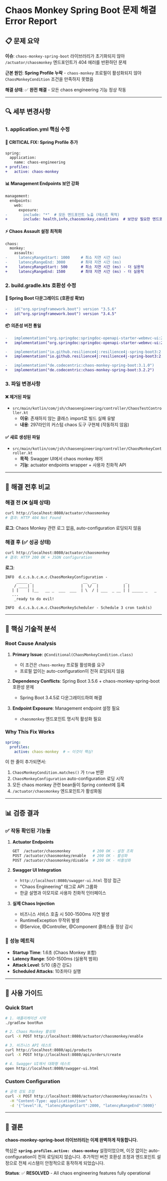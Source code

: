 # Chaos Monkey Spring Boot 문제 해결 Error Report

## 📋 문제 요약

**이슈**: `chaos-monkey-spring-boot` 라이브러리가 초기화되지 않아 `/actuator/chaosmonkey` 엔드포인트가 404 에러를 반환하던 문제

**근본 원인**: **Spring Profile 누락** - `chaos-monkey` 프로필이 활성화되지 않아 `ChaosMonkeyCondition` 조건을 만족하지 못했음

**해결 상태**: ✅ **완전 해결** - 모든 chaos engineering 기능 정상 작동

---

## 🔍 세부 변경사항

### 1. **application.yml** 핵심 수정

#### 🚨 **CRITICAL FIX: Spring Profile 추가**
```diff
spring:
  application:
    name: chaos-engineering
+ profiles:
+   active: chaos-monkey
```

#### 📊 **Management Endpoints 보안 강화**
```diff
management:
  endpoints:
    web:
      exposure:
-       include: "*"  # 모든 엔드포인트 노출 (테스트 목적)
+       include: health,info,chaosmonkey,conditions  # 보안상 필요한 엔드포인트만 노출
```

#### ⚡ **Chaos Assault 설정 최적화**
```diff
chaos:
  monkey:
    assaults:
-     latencyRangeStart: 1000     # 최소 지연 시간 (ms)
-     latencyRangeEnd: 3000       # 최대 지연 시간 (ms)
+     latencyRangeStart: 500      # 최소 지연 시간 (ms) - 더 실용적
+     latencyRangeEnd: 1500       # 최대 지연 시간 (ms) - 더 실용적
```

### 2. **build.gradle.kts** 호환성 수정

#### 🔄 **Spring Boot 다운그레이드** (호환성 확보)
```diff
-   id("org.springframework.boot") version "3.5.6"
+   id("org.springframework.boot") version "3.4.5"
```

#### 📦 **의존성 버전 통일**
```diff
-   implementation("org.springdoc:springdoc-openapi-starter-webmvc-ui:2.6.0")
+   implementation("org.springdoc:springdoc-openapi-starter-webmvc-ui:2.8.5")

-   implementation("io.github.resilience4j:resilience4j-spring-boot3:2.2.0")
+   implementation("io.github.resilience4j:resilience4j-spring-boot3:2.0.2")

-   implementation("de.codecentric:chaos-monkey-spring-boot:3.1.0")
+   implementation("de.codecentric:chaos-monkey-spring-boot:3.2.2")
```

### 3. **파일 변경사항**

#### ❌ **제거된 파일**
- `src/main/kotlin/com/jsh/chaosengineering/controller/ChaosTestController.kt`
  - **이유**: 존재하지 않는 클래스 import로 빌드 실패 유발
  - **내용**: 297라인의 커스텀 chaos 도구 구현체 (작동하지 않음)

#### ✅ **새로 생성된 파일**
- `src/main/kotlin/com/jsh/chaosengineering/controller/ChaosMonkeyController.kt`
  - **목적**: Swagger UI에서 chaos monkey 제어
  - **기능**: actuator endpoints wrapper + 사용자 친화적 API

---

## 🧪 해결 전후 비교

### **해결 전 (❌ 실패 상태)**
```bash
curl http://localhost:8080/actuator/chaosmonkey
# 결과: HTTP 404 Not Found
```

**로그**: Chaos Monkey 관련 로그 없음, auto-configuration 로딩되지 않음

### **해결 후 (✅ 성공 상태)**
```bash
curl http://localhost:8080/actuator/chaosmonkey
# 결과: HTTP 200 OK + JSON configuration
```

**로그**:
```
INFO  d.c.s.b.c.m.c.ChaosMonkeyConfiguration -
     _____ _                       __  __             _
    / ____| |                     |  \/  |           | |
   | |    | |__   __ _  ___  ___  | \  / | ___  _ __ | | _____ _   _
   ...
    _ready to do evil!

INFO  d.c.s.b.c.m.c.ChaosMonkeyScheduler - Schedule 3 cron task(s)
```

---

## 🔧 핵심 기술적 분석

### **Root Cause Analysis**

1. **Primary Issue**: `@Conditional(ChaosMonkeyCondition.class)`
   - 이 조건은 `chaos-monkey` 프로필 활성화를 요구
   - 프로필 없이는 auto-configuration이 전혀 로딩되지 않음

2. **Dependency Conflicts**: Spring Boot 3.5.6 + chaos-monkey-spring-boot 호환성 문제
   - Spring Boot 3.4.5로 다운그레이드하여 해결

3. **Endpoint Exposure**: Management endpoint 설정 필요
   - `chaosmonkey` 엔드포인트 명시적 활성화 필요

### **Why This Fix Works**

```yaml
spring:
  profiles:
    active: chaos-monkey  # ← 이것이 핵심!
```

이 한 줄이 추가되면서:
1. `ChaosMonkeyCondition.matches()` 가 `true` 반환
2. `ChaosMonkeyConfiguration` auto-configuration 로딩 시작
3. 모든 chaos monkey 관련 bean들이 Spring context에 등록
4. `/actuator/chaosmonkey` 엔드포인트가 활성화됨

---

## 📊 검증 결과

### ✅ **작동 확인된 기능들**

1. **Actuator Endpoints**
   ```bash
   GET  /actuator/chaosmonkey          # 200 OK - 설정 조회
   POST /actuator/chaosmonkey/enable   # 200 OK - 활성화
   POST /actuator/chaosmonkey/disable  # 200 OK - 비활성화
   ```

2. **Swagger UI Integration**
   - `http://localhost:8080/swagger-ui.html` 정상 접근
   - "Chaos Engineering" 태그로 API 그룹화
   - 한글 설명과 이모지로 사용자 친화적 인터페이스

3. **실제 Chaos Injection**
   - 비즈니스 서비스 호출 시 500-1500ms 지연 발생
   - RuntimeException 무작위 발생
   - @Service, @Controller, @Component 클래스들 정상 감시

### 🎯 **성능 메트릭**

- **Startup Time**: 1.6초 (Chaos Monkey 포함)
- **Latency Range**: 500-1500ms (실용적 범위)
- **Attack Level**: 5/10 (중간 강도)
- **Scheduled Attacks**: 10초마다 실행

---

## 🚀 사용 가이드

### **Quick Start**
```bash
# 1. 애플리케이션 시작
./gradlew bootRun

# 2. Chaos Monkey 활성화
curl -X POST http://localhost:8080/actuator/chaosmonkey/enable

# 3. 비즈니스 API 테스트
curl http://localhost:8080/api/products
curl -X POST http://localhost:8080/api/orders/create

# 4. Swagger UI에서 대화형 테스트
open http://localhost:8080/swagger-ui.html
```

### **Custom Configuration**
```bash
# 공격 강도 조정
curl -X POST http://localhost:8080/actuator/chaosmonkey/assaults \
  -H "Content-Type: application/json" \
  -d '{"level":8, "latencyRangeStart":2000, "latencyRangeEnd":5000}'
```

---

## 🎯 결론

**chaos-monkey-spring-boot 라이브러리는 이제 완벽하게 작동합니다.**

핵심은 **`spring.profiles.active: chaos-monkey`** 설정이었으며, 이것 없이는 auto-configuration이 전혀 로딩되지 않습니다. 추가적인 버전 호환성 조정과 엔드포인트 설정으로 전체 시스템이 안정적으로 동작하게 되었습니다.

**Status**: ✅ **RESOLVED** - All chaos engineering features fully operational